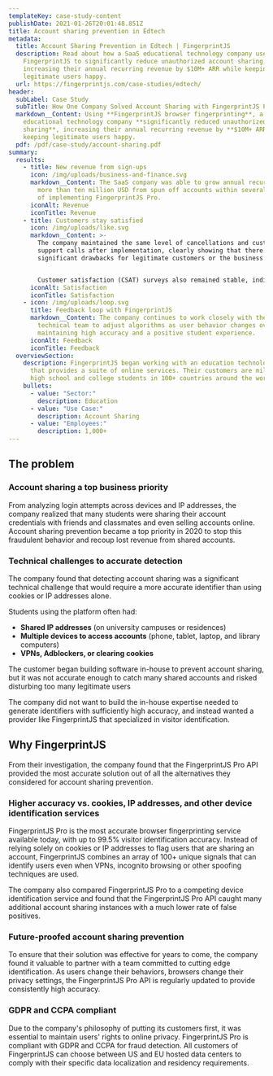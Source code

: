 ```yaml
---
templateKey: case-study-content
publishDate: 2021-01-26T20:01:48.851Z
title: Account sharing prevention in Edtech
metadata:
  title: Account Sharing Prevention in Edtech | FingerprintJS
  description: Read about how a SaaS educational technology company used
    FingerprintJS to significantly reduce unauthorized account sharing,
    increasing their annual recurring revenue by $10M+ ARR while keeping
    legitimate users happy.
  url: https://fingerprintjs.com/case-studies/edtech/
header:
  subLabel: Case Study
  subTitle: How One Company Solved Account Sharing with FingerprintJS Pro
  markdown__Content: Using **FingerprintJS browser fingerprinting**, a SaaS
    educational technology company **significantly reduced unauthorized account
    sharing**, increasing their annual recurring revenue by **$10M+ ARR** while
    keeping legitimate users happy.
  pdf: /pdf/case-study/account-sharing.pdf
summary:
  results:
    - title: New revenue from sign-ups
      icon: /img/uploads/business-and-finance.svg
      markdown__Content: The SaaS company was able to grow annual recurring revenue by
        more than ten million USD from spun off accounts within several months
        of implementing FingerprintJS Pro.
      iconAlt: Revenue
      iconTitle: Revenue
    - title: Customers stay satisfied
      icon: /img/uploads/like.svg
      markdown__Content: >-
        The company maintained the same level of cancellations and customer
        support calls after implementation, clearly showing that there were no
        significant drawbacks for legitimate customers or the business.


        Customer satisfaction (CSAT) surveys also remained stable, indicating that additional authentication measures did not have a negative impact on the user experience.
      iconAlt: Satisfaction
      iconTitle: Satisfaction
    - icon: /img/uploads/loop.svg
      title: Feedback loop with FingerprintJS
      markdown__Content: The company continues to work closely with the FingerprintJS
        technical team to adjust algorithms as user behavior changes over time,
        maintaining high accuracy and a positive student experience.
      iconAlt: Feedback
      iconTitle: Feedback
  overviewSection:
    description: FingerprintJS began working with an education technology company
      that provides a suite of online services. Their customers are millions of
      high school and college students in 100+ countries around the world.
    bullets:
      - value: "Sector:"
        description: Education
      - value: "Use Case:"
        description: Account Sharing
      - value: "Employees:"
        description: 1,000+
---
```

## The problem

### Account sharing a top business priority

From analyzing login attempts across devices and IP addresses, the company realized that many students were sharing their account credentials with friends and classmates and even selling accounts online. Account sharing prevention became a top priority in 2020 to stop this fraudulent behavior and recoup lost revenue from shared accounts.

### Technical challenges to accurate detection

The company found that detecting account sharing was a significant technical challenge that would require a more accurate identifier than using cookies or IP addresses alone.

Students using the platform often had:

*   **Shared IP addresses** (on university campuses or residences)
*   **Multiple devices to access accounts** (phone, tablet, laptop, and library computers)
*   **VPNs, Adblockers, or clearing cookies**

The customer began building software in-house to prevent account sharing, but it was not accurate enough to catch many shared accounts and risked disturbing too many legitimate users

The company did not want to build the in-house expertise needed to generate identifiers with sufficiently high accuracy, and instead wanted a provider like FingerprintJS that specialized in visitor identification.

## Why FingerprintJS

From their investigation, the company found that the FingerprintJS Pro API provided the most accurate solution out of all the alternatives they considered for account sharing prevention.

### Higher accuracy vs. cookies, IP addresses, and other device identification services

FingerprintJS Pro is the most accurate browser fingerprinting service available today, with up to 99.5% visitor identification accuracy. Instead of relying solely on cookies or IP addresses to flag users that are sharing an account, FingerprintJS combines an array of 100+ unique signals that can identify users even when VPNs, incognito browsing or other spoofing techniques are used.

The company also compared FingerprintJS Pro to a competing device identification service and found that the FingerprintJS Pro API caught many additional account sharing instances with a much lower rate of false positives.

### Future-proofed account sharing prevention

To ensure that their solution was effective for years to come, the company found it valuable to partner with a team committed to cutting edge identification. As users change their behaviors, browsers change their privacy settings, the FingerprintJS Pro API is regularly updated to provide consistently high accuracy.

### GDPR and CCPA compliant

Due to the company's philosophy of putting its customers first, it was essential to maintain users' rights to online privacy. FingerprintJS Pro is compliant with GDPR and CCPA for fraud detection. All customers of FingerprintJS can choose between US and EU hosted data centers to comply with their specific data localization and residency requirements.